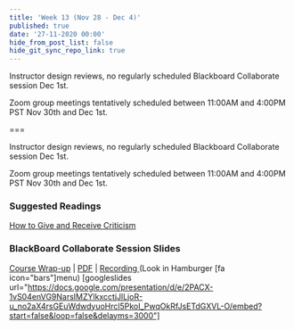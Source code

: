 ```yaml
---
title: 'Week 13 (Nov 28 - Dec 4)'
published: true
date: '27-11-2020 00:00'
hide_from_post_list: false
hide_git_sync_repo_link: true
---
```


Instructor design reviews, no regularly scheduled Blackboard Collaborate session Dec 1st.

Zoom group meetings tentatively scheduled between 11:00AM and 4:00PM PST Nov 30th and Dec 1st.

===

Instructor design reviews, no regularly scheduled Blackboard Collaborate session Dec 1st.   

Zoom group meetings tentatively scheduled between 11:00AM and 4:00PM PST Nov 30th and Dec 1st.

### Suggested Readings  
[How to Give and Receive Criticism](http://scottberkun.com/essays/35-how-to-give-and-receive-criticism/)  

### BlackBoard Collaborate Session Slides
[Course Wrap-up](https://docs.google.com/presentation/d/e/2PACX-1vS04enVG9NarsIMZYlkxcctjJlLjoR-u_no2aX4rsGEuWdwdyuoHrcl5PkoI_PwqOkRfJsETdGXVL-O/pub?start=false&loop=false&delayms=3000) | [PDF](https://canvas.sfu.ca/courses/56304/files/folder/Downloads/Slides%20PDFs/Review%20and%20Discussion/Week-12)  | [Recording ](https://canvas.sfu.ca/courses/56304/external_tools/3544) (Look in Hamburger [fa icon="bars"]menu)
[googleslides url="https://docs.google.com/presentation/d/e/2PACX-1vS04enVG9NarsIMZYlkxcctjJlLjoR-u_no2aX4rsGEuWdwdyuoHrcl5PkoI_PwqOkRfJsETdGXVL-O/embed?start=false&loop=false&delayms=3000"]
